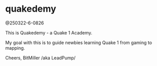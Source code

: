 # quakedemy

@250322-6-0826

This is Quakedemy - a Quake 1 Academy.

My goal with this is to guide newbies learning Quake 1 from gaming to mapping.

Cheers,
BitMiller /aka LeadPump/